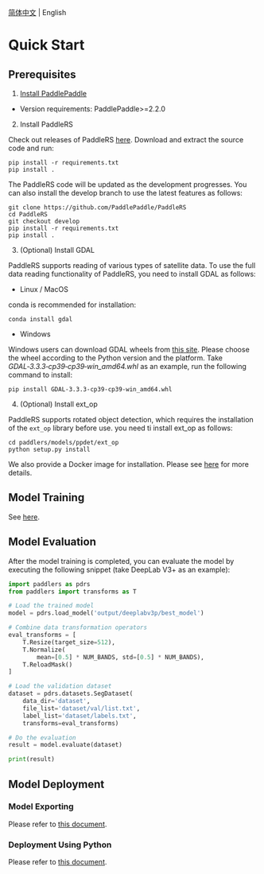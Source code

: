 [简体中文](quick_start_cn.md) | English

# Quick Start

## Prerequisites

1. [Install PaddlePaddle](https://www.paddlepaddle.org.cn/install/quick)
  - Version requirements: PaddlePaddle>=2.2.0

2. Install PaddleRS

Check out releases of PaddleRS [here](https://github.com/PaddlePaddle/PaddleRS/releases). Download and extract the source code and run:

```shell
pip install -r requirements.txt
pip install .
```

The PaddleRS code will be updated as the development progresses. You can also install the develop branch to use the latest features as follows:

```shell
git clone https://github.com/PaddlePaddle/PaddleRS
cd PaddleRS
git checkout develop
pip install -r requirements.txt
pip install .
```

3. (Optional) Install GDAL

PaddleRS supports reading of various types of satellite data. To use the full data reading functionality of PaddleRS, you need to install GDAL as follows:

  - Linux / MacOS

conda is recommended for installation:

```shell
conda install gdal
```

  - Windows

Windows users can download GDAL wheels from [this site](https://www.lfd.uci.edu/~gohlke/pythonlibs/#gdal). Please choose the wheel according to the Python version and the platform. Take *GDAL‑3.3.3‑cp39‑cp39‑win_amd64.whl* as an example, run the following command to install:

```shell
pip install GDAL‑3.3.3‑cp39‑cp39‑win_amd64.whl
```

4. (Optional) Install ext_op

PaddleRS supports rotated object detection, which requires the installation of the `ext_op` library before use. you need ti install ext_op as follows:

```shell
cd paddlers/models/ppdet/ext_op
python setup.py install
```

We also provide a Docker image for installation. Please see [here](./docker_en.md) for more details.

## Model Training

See [here](../tutorials/train/README_EN.md).

## Model Evaluation

After the model training is completed, you can evaluate the model by executing the following snippet (take DeepLab V3+ as an example):

```python
import paddlers as pdrs
from paddlers import transforms as T

# Load the trained model
model = pdrs.load_model('output/deeplabv3p/best_model')

# Combine data transformation operators
eval_transforms = [
    T.Resize(target_size=512),
    T.Normalize(
        mean=[0.5] * NUM_BANDS, std=[0.5] * NUM_BANDS),
    T.ReloadMask()
]

# Load the validation dataset
dataset = pdrs.datasets.SegDataset(
    data_dir='dataset',
    file_list='dataset/val/list.txt',
    label_list='dataset/labels.txt',
    transforms=eval_transforms)

# Do the evaluation
result = model.evaluate(dataset)

print(result)
```

## Model Deployment

### Model Exporting

Please refer to [this document](../deploy/export/README.md).

### Deployment Using Python

Please refer to [this document](../deploy/README.md).
